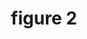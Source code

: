 ---
title: figure 2
layout: service-map
services: 
    - url: http://atlas.cws.ucdavis.edu/ArcGIS/rest/services/Nitrogen_Sources_and_Loading_to_Groundwater_TR2/Fig02_and_Fig32_CAML_2010_Land_Cover/MapServer
      label: Landcover Type
---